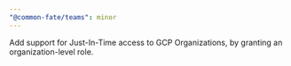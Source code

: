 ```yaml
---
"@common-fate/teams": minor
---
```


Add support for Just-In-Time access to GCP Organizations, by granting an organization-level role.
